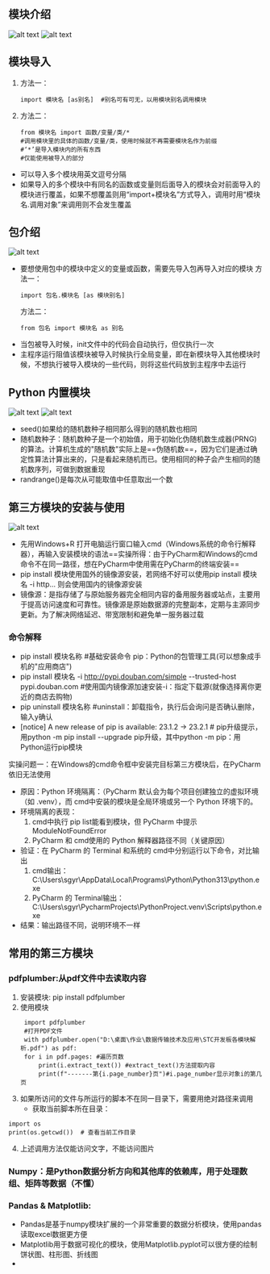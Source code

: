 ## 模块介绍
 ![alt text](image.png)
 ![alt text](image-1.png)
## 模块导入
1. 方法一：
   ```
   import 模块名 [as别名]  #别名可有可无，以用模块别名调用模块
   ``` 
2. 方法二：
   ```
   from 模块名 import 函数/变量/类/* 
   #调用模块里的具体的函数/变量/类，使用时候就不再需要模块名作为前缀
   #‘*’是导入模块内的所有东西
   #仅能使用被导入的部分
   ```
- 可以导入多个模块用英文逗号分隔
- 如果导入的多个模块中有同名的函数或变量则后面导入的模块会对前面导入的模块进行覆盖，如果不想覆盖则用“import+模块名”方式导入，调用时用“模块名.调用对象”来调用则不会发生覆盖
  
## 包介绍
![alt text](image-2.png)
- 要想使用包中的模块中定义的变量或函数，需要先导入包再导入对应的模块
 方法一：
  ```
  import 包名.模块名 [as 模块别名]
  ```
  方法二：
  ```
  from 包名 import 模块名 as 别名
  ```
- 当包被导入时候，init文件中的代码会自动执行，但仅执行一次
- 主程序运行阻值该模块被导入时候执行全局变量，即在新模块导入其他模块时候，不想执行被导入模块的一些代码，则将这些代码放到主程序中去运行

## Python 内置模块
![alt text](image-3.png)
![alt text](image-4.png)
- seed()如果给的随机数种子相同那么得到的随机数也相同
- 随机数种子：随机数种子是一个初始值，用于初始化伪随机数生成器(PRNG)的算法。计算机生成的"随机数"实际上是​==​伪随机数==​​，因为它们是通过确定性算法计算出来的，只是看起来随机而已。使用相同的种子会产生相同的随机数序列，可做到数据重现
- randrange()是每次从可能取值中任意取出一个数

## 第三方模块的安装与使用
![alt text](image-5.png)
- 先用Windows+R 打开电脑运行窗口输入cmd（Windows系统的命令行解释器），再输入安装模块的语法==实操所得：由于PyCharm和Windows的cmd命令不在同一路径，想在PyCharm中使用需在PyCharm的终端安装==
- pip install 模块使用国外的镜像源安装，若网络不好可以使用pip install 模块名 -i http... 则会使用国内的镜像源安装
- 镜像源：是指存储了与原始服务器完全相同内容的备用服务器或站点，主要用于提高访问速度和可靠性。镜像源是原始数据源的完整副本，定期与主源同步更新。为了解决网络延迟、带宽限制和避免单一服务器过载
### 命令解释
- pip install 模块名称  #基础安装命令 pip​​：Python的包管理工具(可以想象成手机的"应用商店")
- pip install 模块名 -i http://pypi.douban.com/simple --trusted-host pypi.douban.com  #​使用国内镜像源加速安装  ​-i​​：指定下载源(就像选择离你更近的商店去购物)
- pip uninstall 模块名称  #​​uninstall​​：卸载指令，执行后会询问是否确认删除，输入y确认
- [notice] A new release of pip is available: 23.1.2 -> 23.2.1  # pip升级提示，用python -m pip install --upgrade pip升级，其中python -m pip​​：用Python运行pip模块


实操问题一：在Windows的cmd命令框中安装完目标第三方模块后，在PyCharm依旧无法使用
- 原因：Python 环境隔离​：（PyCharm 默认会为每个项目创建独立的 ​​虚拟环境​​（如 .venv），而 cmd中安装的模块是全局环境或另一个 Python 环境下的。 
- 环境隔离的表现：
  1. cmd中执行 pip list能看到模块，但 PyCharm 中提示ModuleNotFoundError
  2. PyCharm 和 cmd使用的 ​​Python 解释器路径不同​​（关键原因）
- 验证：在 PyCharm 的 ​​Terminal​​ 和系统的 cmd中分别运行以下命令，对比输出
  1. cmd输出：C:\Users\sgyr\AppData\Local\Programs\Python\Python313\python.exe
  2. PyCharm 的 ​​Terminal​​输出：
   C:\Users\sgyr\PycharmProjects\PythonProject\.venv\Scripts\python.exe
- 结果：输出路径不同，说明环境不一样

## 常用的第三方模块
### pdfplumber:从pdf文件中去读取内容
1. 安装模块: pip install pdfplumber
2. 使用模块
   ```
    import pdfplumber
    #打开PDF文件
    with pdfplumber.open("D:\桌面\作业\数据传输技术及应用\STC开发板各模块解析.pdf") as pdf:
    for i in pdf.pages: #遍历页数
        print(i.extract_text()) #extract_text()方法提取内容
        print(f"-------第{i.page_number}页")#i.page_number显示对象i的第几页
    ```
3. 如果所访问的文件与所运行的脚本不在同一目录下，需要用绝对路径来调用
   - 获取当前脚本所在目录：
  ```
  import os
  print(os.getcwd())  # 查看当前工作目录
  ```
4. 上述调用方法仅能访问文字，不能访问图片
### Numpy：是Python数据分析方向和其他库的依赖库，用于处理数组、矩阵等数据（不懂）
### Pandas & Matplotlib:
- Pandas是基于numpy模块扩展的一个非常重要的数据分析模块，使用pandas读取excel数据更方便
- Matplotlib用于数据可视化的模块，使用Matplotlib.pyplot可以很方便的绘制饼状图、柱形图、折线图
- 